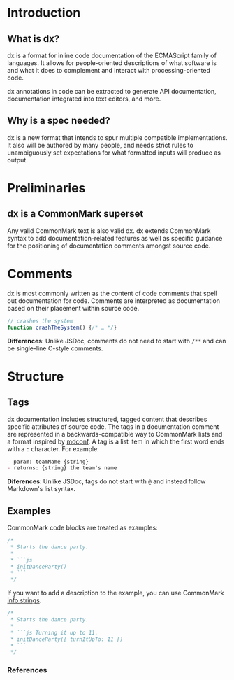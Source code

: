 # Introduction

## What is dx?

dx is a format for inline code documentation of the ECMAScript family of languages.
It allows for people-oriented descriptions of what software is and what it does
to complement and interact with processing-oriented code.

dx annotations in code can be extracted to generate API documentation, documentation
integrated into text editors, and more.

## Why is a spec needed?

dx is a new format that intends to spur multiple compatible implementations. It also
will be authored by many people, and needs strict rules to unambiguously set
expectations for what formatted inputs will produce as output.

# Preliminaries

## dx is a CommonMark superset

Any valid CommonMark text is also valid dx. dx extends CommonMark syntax to add
documentation-related features as well as specific guidance for the positioning
of documentation comments amongst source code.

# Comments

dx is most commonly written as the content of code comments that spell out
documentation for code. Comments are interpreted as documentation based
on their placement within source code.

```js
// crashes the system
function crashTheSystem() {/* … */}
```

**Differences**: Unlike JSDoc, comments do not need to start with `/**` and
can be single-line C-style comments.

# Structure

## Tags

dx documentation includes structured, tagged content that describes
specific attributes of source code. The tags in a documentation comment are represented
in a backwards-compatible way to CommonMark lists and a format inspired by
[mdconf]. A tag is a list item in which the first word ends with a `:` character.
For example:

```md
- param: teamName {string}
- returns: {string} the team's name
```

**Diferences**: Unlike JSDoc, tags do not start with `@` and instead follow
Markdown's list syntax.

## Examples

CommonMark code blocks are treated as examples:

```js
/*
 * Starts the dance party.
 *
 * ```js
 * initDanceParty()
 * ```
 */
```

If you want to add a description to the example, you can use CommonMark
[info strings].

```js
/*
 * Starts the dance party.
 *
 * ```js Turning it up to 11.
 * initDanceParty({ turnItUpTo: 11 })
 * ```
 */
```

### References

[mdconf]: https://github.com/tj/mdconf
[info strings]: http://spec.commonmark.org/0.28/#info-string
